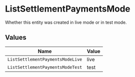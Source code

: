 # ListSettlementPaymentsMode

Whether this entity was created in live mode or in test mode.


## Values

| Name                             | Value                            |
| -------------------------------- | -------------------------------- |
| `ListSettlementPaymentsModeLive` | live                             |
| `ListSettlementPaymentsModeTest` | test                             |